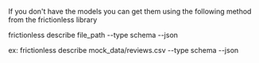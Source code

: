If you don't have the models you can get them using the following method from the frictionless library

frictionless describe file_path --type schema --json

ex:
frictionless describe mock_data/reviews.csv --type schema --json
